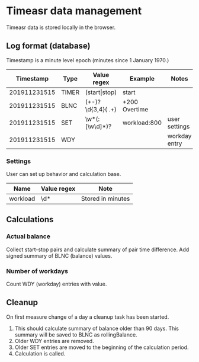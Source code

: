 # Timeasr data management

Timeasr data is stored locally in the browser.

## Log format (database)

Timestamp is a minute level epoch (minutes since 1 January 1970.)

| Timestamp    | Type  | Value regex       | Example        | Notes         |
|--------------|-------|-------------------|----------------|---------------|
| 201911231515 | TIMER | (start\|stop)     | start          |               |
| 201911231515 | BLNC  | (+-)?\d{3,4}( .+) | +200 Overtime  |               |
| 201911231515 | SET   | \w*(:[\w\d]*)?    | workload:800   | user settings |
| 201911231515 | WDY   |                   |                | workday entry |

### Settings

User can set up behavior and calculation base.

| Name     | Value regex   | Note              |
|----------|---------------|-------------------|
| workload | \d*           | Stored in minutes |

## Calculations

### Actual balance

Collect start-stop pairs and calculate summary of pair time difference.
Add signed summary of BLNC (balance) values.

### Number of workdays

Count WDY (workday) entries with value.

## Cleanup

On first measure change of a day a cleanup task has been started.

1. This should calculate summary of balance older than 90 days. This summary will be saved to BLNC as rollingBalance.
1. Older WDY entries are removed.
1. Older SET entries are moved to the beginning of the calculation period.
1. Calculation is called.


